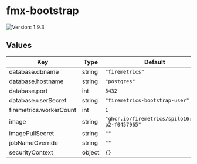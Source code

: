 # fmx-bootstrap

![Version: 1.9.3](https://img.shields.io/badge/Version-1.9.3-informational?style=flat-square)

## Values

| Key | Type | Default | Description |
|-----|------|---------|-------------|
| database.dbname | string | `"firemetrics"` |  |
| database.hostname | string | `"postgres"` |  |
| database.port | int | `5432` |  |
| database.userSecret | string | `"firemetrics-bootstrap-user"` |  |
| firemetrics.workerCount | int | `1` |  |
| image | string | `"ghcr.io/firemetrics/spilo16:3.3-p2-f0457965"` |  |
| imagePullSecret | string | `""` |  |
| jobNameOverride | string | `""` |  |
| securityContext | object | `{}` |  |


